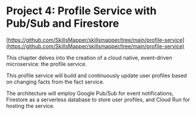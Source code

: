 # Project 4: Profile Service with Pub/Sub and Firestore

[https://github.com/SkillsMapper/skillsmapper/tree/main/profile-service](https://github.com/SkillsMapper/skillsmapper/tree/main/profile-service)

This chapter delves into the creation of a cloud native, event-driven microservice: the profile service.

This profile service will build and continuously update user profiles based on changing facts from the fact service.

The architecture will employ Google Pub/Sub for event notifications, Firestore as a serverless database to store user profiles, and Cloud Run for hosting the service.
